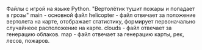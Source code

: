 Файлы с игрой на языке Python.
"Вертолётик тушит пожары и попадает в грозы"
main - основной файл
helicopter - файл отвечает за положение вертолета на карте, отображает статистику, формирует первоначально случайнеое расположение на карте.
clouds -  файл отвечает за генерацию облаков.
map - файл отвечает за генерацию карты, рек, лесов, пожаров.